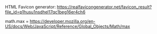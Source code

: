 HTML Favicon generator: https://realfavicongenerator.net/favicon_result?file_id=p1husu1nsdhel17qc1beg16er4ch6


math.max = https://developer.mozilla.org/en-US/docs/Web/JavaScript/Reference/Global_Objects/Math/max